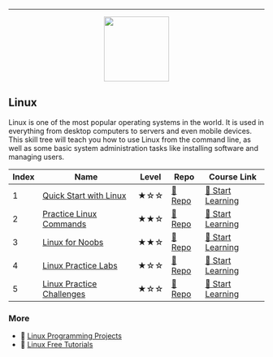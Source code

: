 
---

<div align="center">
<img width="128px" src="https://file.labex.io/path/k5LXo5b82pJm.png">
</div>

## Linux

Linux is one of the most popular operating systems in the world. It is used in everything from desktop computers to servers and even mobile devices. This skill tree will teach you how to use Linux from the command line, as well as some basic system administration tasks like installing software and managing users.

|   Index | Name                                                    | Level   | Repo                                                                         | Course Link                                                                       |
|---------|---------------------------------------------------------|---------|------------------------------------------------------------------------------|-----------------------------------------------------------------------------------|
|       1 | [Quick Start with Linux](#quick-start-with-linux)       | ★☆☆     | [🔗 Repo](https://github.com/labex-labs/quick-start-with-linux)               | [🚀 Start Learning](https://labex.io/courses/quick-start-with-linux)               |
|       2 | [Practice Linux Commands](#practice-linux-commands)     | ★★☆     | [🔗 Repo](https://github.com/labex-labs/linux-basic-commands-practice-online) | [🚀 Start Learning](https://labex.io/courses/linux-basic-commands-practice-online) |
|       3 | [Linux for Noobs](#linux-for-noobs)                     | ★★☆     | [🔗 Repo](https://github.com/labex-labs/linux-for-noobs)                      | [🚀 Start Learning](https://labex.io/courses/linux-for-noobs)                      |
|       4 | [Linux Practice Labs](#linux-practice-labs)             | ★☆☆     | [🔗 Repo](https://github.com/labex-labs/linux-practice-labs)                  | [🚀 Start Learning](https://labex.io/courses/linux-practice-labs)                  |
|       5 | [Linux Practice Challenges](#linux-practice-challenges) | ★☆☆     | [🔗 Repo](https://github.com/labex-labs/linux-practice-challenges)            | [🚀 Start Learning](https://labex.io/courses/linux-practice-challenges)            |

### More

- 🔗 [Linux Programming Projects](https://github.com/labex-labs/awesome-programming-projects?tab=readme-ov-file#linux)
- 🔗 [Linux Free Tutorials](https://github.com/labex-labs/linux-free-tutorials)

